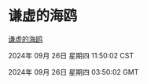 # 谦虚的海鸥
[谦虚的海鸥](http://219.139.198.207:56308/qxdho/course/base/hotlink/index.php)

2024年 09月 26日 星期四 11:50:02 CST

2024年 09月 26日 星期四 03:50:02 GMT
